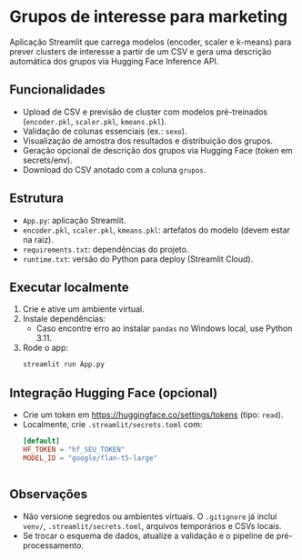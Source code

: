 # Grupos de interesse para marketing

Aplicação Streamlit que carrega modelos (encoder, scaler e k-means) para prever clusters de interesse a partir de um CSV e gera uma descrição automática dos grupos via Hugging Face Inference API.

## Funcionalidades
- Upload de CSV e previsão de cluster com modelos pré-treinados (`encoder.pkl`, `scaler.pkl`, `kmeans.pkl`).
- Validação de colunas essenciais (ex.: `sexo`).
- Visualização de amostra dos resultados e distribuição dos grupos.
- Geração opcional de descrição dos grupos via Hugging Face (token em secrets/env).
- Download do CSV anotado com a coluna `grupos`.

## Estrutura
- `App.py`: aplicação Streamlit.
- `encoder.pkl`, `scaler.pkl`, `kmeans.pkl`: artefatos do modelo (devem estar na raiz).
- `requirements.txt`: dependências do projeto.
- `runtime.txt`: versão do Python para deploy (Streamlit Cloud).

## Executar localmente
1. Crie e ative um ambiente virtual.
2. Instale dependências:
   - Caso encontre erro ao instalar `pandas` no Windows local, use Python 3.11.
3. Rode o app:
   ```bash
   streamlit run App.py
   ```

## Integração Hugging Face (opcional)
- Crie um token em https://huggingface.co/settings/tokens (tipo: `read`).
- Localmente, crie `.streamlit/secrets.toml` com:
  ```toml
  [default]
  HF_TOKEN = "hf_SEU_TOKEN"
  MODEL_ID = "google/flan-t5-large"
  ```
  ```

## Observações
- Não versione segredos ou ambientes virtuais. O `.gitignore` já inclui `venv/`, `.streamlit/secrets.toml`, arquivos temporários e CSVs locais.
- Se trocar o esquema de dados, atualize a validação e o pipeline de pré-processamento.
